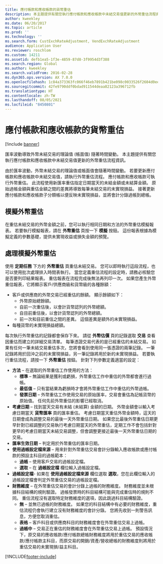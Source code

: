 ```yaml
---
title: 應付帳款和應收帳款的貨幣重估
description: 本主題提供有關您執行應付帳款和應收帳款中未結交易值更新的外幣重估流程資訊。
author: kweekley
ms.date: 06/20/2017
ms.topic: article
ms.prod: ''
ms.technology: ''
ms.search.form: CustExchRateAdjustment, VendExchRateAdjustment
audience: Application User
ms.reviewer: roschlom
ms.custom: 14211
ms.assetid: defb1ea5-1f3e-4859-87d8-3f9954d3f388
ms.search.region: Global
ms.author: kweekley
ms.search.validFrom: 2016-02-28
ms.dyn365.ops.version: AX 7.0.0
ms.openlocfilehash: 1c84a373363fc066f46eb7891b421be098c0033526f2604d0ee52ff9c3fd9db3
ms.sourcegitcommit: 42fe9790ddf0bdad911544deaa82123a396712fb
ms.translationtype: HT
ms.contentlocale: zh-TW
ms.lasthandoff: 08/05/2021
ms.locfileid: "8450801"
---
```

# <a name="currency-revaluation-for-accounts-payable-and-accounts-receivable"></a>應付帳款和應收帳款的貨幣重估

[!include [banner](../includes/banner.md)]

匯率波動導致外幣未結交易的理論值 (帳面值) 隨著時間變動。 本主題提供有關您執行應付帳款和應收帳款中未結交易值更新的外幣重估流程資訊。 

由於匯率波動，外幣未結交易的理論值或帳面值會隨著時間變動。 若要更新應付帳款和應收帳款中未結交易值，請執行外幣重估流程。 應付帳款和應收帳款可執行外幣重估。 此流程使用新匯率重估指定日期當天的未結金額或未結算金額。 原始過帳金額與重估金額之間的差異將導致每筆未結交易的未實現損益。 接著更新應付帳款和應收帳款子分類帳以便反映未實現損益，並將會計分錄過帳到總帳。

## <a name="simulate-a-foreign-currency-revaluation"></a>模擬外幣重估
在重估未結交易的外幣金額之前，您可以執行相同日期和方法的外幣重估模擬報表。 若要執行模擬報表，請在 **外幣重估** 頁按一下 **模擬** 按鈕。 這份報表根據為模擬定義的參數基礎，提供未實現收益或損失金額的預覽。

## <a name="process-a-foreign-currency-revaluation"></a>處理模擬外幣重估
使用 **定期任務** 下方的 **外幣重估** 頁重估未結交易。 您可以即時執行這段流程，也可以使用批次處理排入時間表執行。 當您定義重估流程的設定時，請務必核驗您是否要列印結果報表。 重估報表在流程完成後無法再列印一次。 如果您產生外幣重估報表，它將顯示客戶/供應商級和貨幣級的各種餘額：

-   客戶或供應商的外幣交易已經重估的餘額。 顯示餘額如下：
    -   外幣原始總餘額。
    -   自前一次重估後，以會計貨幣認列的外幣總額。
    -   自目前重估後，以會計貨幣認列的外幣總額。
    -   前一次和目前重估之間的差異。 這個差異是額外的未實現損益。
-   每種貨幣的未實現損益總額。

每次執行外幣重估的記錄都會保存下來。 請從 **外幣估價** 頁的記錄選取 **交易** 查看因重估而建立的詳細交易清單。 每筆憑證交易代表的是已經重估的未結交易。 如果有任何一筆未結交易重估多次，您將會看到使用同一張憑證的兩筆記錄。 一筆記錄將用於回沖之前的未實現損益，另一筆記錄將用於新的未實現損益。 若要執行重估流程，請按一下 **外幣重估** 按鈕。 針對下列參數定義適當的設定：

-   **方法** – 在選取的外幣重估工作使用的方法：
    -   **標準** – 無論結果是獲利或虧損，外幣重估工作中重估的外幣都會進行過帳。
    -   **最低值** – 只有當結果為虧損時才會將外幣重估工作中重估的外幣過帳。
    -   **發票日期** – 外幣重估工作使用交易的原始匯率，交易會重估為記帳貨幣的原始值。 任何先前外幣重估的影響已經取消。
-   **考慮日期** – 找到當天交易有未結 (未結算) 金額的日期。 外幣金額會以輸入考慮日期當天 **貨幣匯率** 頁的匯率重估。 考慮日期當天重估外幣金額時，這天的日期會成為調整交易的最後一天外幣重估日期。 如果您比最後外幣重估日期更早針對已經調整的交易執行考慮日期當天的外幣重估，定期工作不會包括針對更早的考慮日期當天未結交易調整，但會調整更接近最後一天外幣重估日期的交易。
-   **匯率生效日期** – 判定用於外幣重估的匯率日期。
-   **使用過帳設定檔來源** – 用來針對外幣重估交易會計分錄輸入應收帳款或應付帳款的預設主科目的過帳範本：
    -   **過帳** – 使用客戶交易的過帳設定檔。
    -   **選取** – 在 **過帳設定檔** 欄位輸入過帳設定檔。
-   **過帳設定檔**- 如果在 **使用過帳設定檔來源** 欄位選取 **選取**，您在此欄位輸入的過帳設定檔會判定外幣重估交易的過帳設定檔。
-   **財務維度** – 在外幣重估交易的會計分錄上過帳的財務維度。 財務維度並未根據科目結構的規則驗證。 過帳發票時的科目結構可能與完成重估時的規則不同。 重估流程沒有選取特定財務維度的選項，因此跳過科目結構驗證。  
    -   **無** – 並無已過帳的財務維度。 如果您的科目結構中有必要的財務維度，重估流程仍會執行建立沒有財務維度的會計分錄。 您將先收到一則警告訊息，方便您取消重估。
    -   **表格** – 客戶科目或供應商科目的財務維度會在外幣重估交易上過帳。
    -   **過帳中** – 交易正在重估的財務維度會在外幣重估交易上過帳。 預設情況下，原交易的應收帳款/應付帳款總帳財務維度將用於重估交易的應收帳款/應付帳款主科目，而原交易的開銷/資產/營收總帳的財務維度則將用於重估交易的未實現損/益主科目。






[!INCLUDE[footer-include](../../includes/footer-banner.md)]
